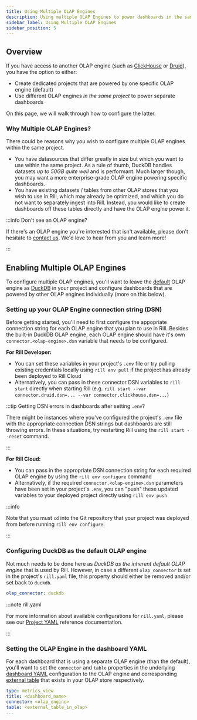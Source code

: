 ```yaml
---
title: Using Multiple OLAP Engines
description: Using multiple OLAP Engines to power dashboards in the same project
sidebar_label: Using Multiple OLAP Engines
sidebar_position: 5
---
```


## Overview

If you have access to another OLAP engine (such as [ClickHouse](clickhouse.md) or [Druid](druid.md)), you have the option to either:
- Create dedicated projects that are powered by one specific OLAP engine (default)
- Use different OLAP engines _in the same project_ to power separate dashboards

On this page, we will walk through how to configure the latter. 

### Why Multiple OLAP Engines?

There could be reasons why you wish to configure multiple OLAP engines within the same project. 
- You have datasources that differ greatly in size but which you want to use within the same project. As a rule of thumb, DuckDB handles datasets _up to 50GB quite well_ and is performant. Much larger though, you may want a more enterprise-grade OLAP engine powering specific dashboards.
- You have existing datasets / tables from other OLAP stores that you wish to use in Rill, which may already be optimized, and which you do not want to separately ingest into Rill. Instead, you would like to create dashboards off these tables directly and have the OLAP engine power it. 

:::info Don't see an OLAP engine?

If there's an OLAP engine you're interested that isn't available, please don't hesitate to [contact us](../../contact.md). We'd love to hear from you and learn more!

:::

## Enabling Multiple OLAP Engines

To configure multiple OLAP engines, you'll want to leave the <u>default</u> OLAP engine as [DuckDB](duckdb.md) in your project and configure dashboards that are powered by other OLAP engines individually (more on this below).

### Setting up your OLAP Engine connection string (DSN)

Before getting started, you'll need to first configure the appopriate connection string for each OLAP engine that you plan to use in Rill. Besides the built-in DuckDB OLAP engine, each OLAP engine should have it's own `connector.<olap-engine>.dsn` variable that needs to be configured.

**For Rill Developer:**
- You can set these variables in your project's `.env` file or try pulling existing credentials locally using `rill env pull` if the project has already been deployed to Rill Cloud
- Alternatively, you can pass in these connector DSN variables to `rill start` directly when starting Rill (e.g. `rill start --var connector.druid.dsn=... --var connector.clickhouse.dsn=...`)

:::tip Getting DSN errors in dashboards after setting `.env`?

There might be instances where you've configured the project's `.env` file with the appropriate connection DSN strings but dashboards are still throwing errors. In these situations, try restarting Rill using the `rill start --reset` command.

:::

**For Rill Cloud:**
- You can pass in the appropriate DSN connection string for each required OLAP engine by using the `rill env configure` command
- Alternatively, if the required `connector.<olap-engine>.dsn` parameters have been set in your project's `.env`, you can "push" these updated variables to your deployed project directly using `rill env push`

:::info

Note that you must `cd` into the Git repository that your project was deployed from before running `rill env configure`.

:::

### Configuring DuckDB as the default OLAP engine

Not much needs to be done here as _DuckDB as the inherent default OLAP engine_ that is used by Rill. However, in case a different `olap_connector` is set in the project's `rill.yaml` file, this property should either be removed and/or set back to `duckdb`.

```yaml
olap_connector: duckdb
```

:::note rill.yaml

For more information about available configurations for `rill.yaml`, please see our [Project YAML](../project-files/rill-yaml.md) reference documentation.

:::

### Setting the OLAP Engine in the dashboard YAML

For each dashboard that is using a separate OLAP engine (than the default), you'll want to set the `connector` and `table` properties in the underlying [dashboard YAML](../project-files/dashboards.md) configuration to the OLAP engine and corresponding [external table](../../concepts/OLAP#external-olap-tables) that exists in your OLAP store respectively.

```yaml
type: metrics_view
title: <dashboard_name>
connector: <olap_engine>
table: <external_table_in_olap>
...
```